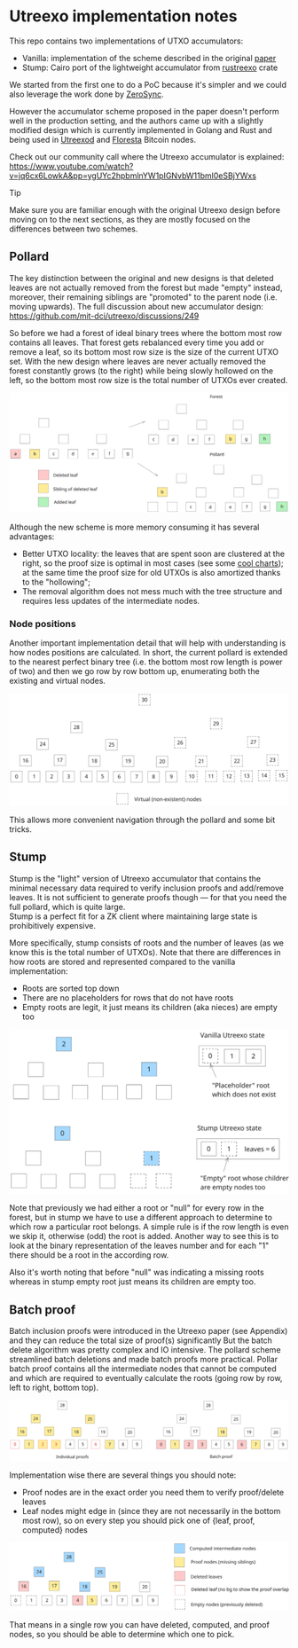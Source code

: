 # Utreexo implementation notes

This repo contains two implementations of UTXO accumulators:
- Vanilla: implementation of the scheme described in the original [paper](https://eprint.iacr.org/2019/611.pdf)
- Stump: Cairo port of the lightweight accumulator from [rustreexo](https://github.com/mit-dci/rustreexo) crate

We started from the first one to do a PoC because it's simpler and we could also leverage the work done by [ZeroSync](https://github.com/ZeroSync/ZeroSync).  

However the accumulator scheme proposed in the paper doesn't perform well in the production setting, and the authors came up with a slightly modified design which is currently implemented in Golang and Rust and being used in [Utreexod](https://github.com/utreexo/utreexod) and [Floresta](https://github.com/vinteumorg/Floresta) Bitcoin nodes.

Check out our community call where the Utreexo accumulator is explained: https://www.youtube.com/watch?v=jq6cx6LowkA&pp=ygUYc2hpbmlnYW1pIGNvbW11bml0eSBjYWxs

> [!TIP]  
> Make sure you are familiar enough with the original Utreexo design before moving on to the next sections, as they are mostly focused on the differences between two schemes.

## Pollard

The key distinction between the original and new designs is that deleted leaves are not actually removed from the forest but made "empty" instead, moreover, their remaining siblings are "promoted" to the parent node (i.e. moving upwards). The full discussion about new accumulator design: https://github.com/mit-dci/utreexo/discussions/249

So before we had a forest of ideal binary trees where the bottom most row contains all leaves. That forest gets rebalanced every time you add or remove a leaf, so its bottom most row size is the size of the current UTXO set.
With the new design where leaves are never actually removed the forest constantly grows (to the right) while being slowly hollowed on the left, so the bottom most row size is the total number of UTXOs ever created.

<p align="center" width="100%">
  <img src="./img/utreexo_pollard.svg" alt=""/>
</p>

Although the new scheme is more memory consuming it has several advantages:
- Better UTXO locality: the leaves that are spent soon are clustered at the right, so the proof size is optimal in most cases (see some [cool charts](https://github.com/mit-dci/utreexo/issues/257)); at the same time the proof size for old UTXOs is also amortized thanks to the "hollowing";
- The removal algorithm does not mess much with the tree structure and requires less updates of the intermediate nodes.

### Node positions

Another important implementation detail that will help with understanding is how nodes positions are calculated. In short, the current pollard is extended to the nearest perfect binary tree (i.e. the bottom most row length is power of two) and then we go row by row bottom up, enumerating both the existing and virtual nodes.

<p align="center" width="100%">
  <img src="./img/utreexo_positions.svg" alt=""/>
</p>

This allows more convenient navigation through the pollard and some bit tricks.

## Stump

Stump is the "light" version of Utreexo accumulator that contains the minimal necessary data required to verify inclusion proofs and add/remove leaves. It is not sufficient to generate proofs though — for that you need the full pollard, which is quite large.  
Stump is a perfect fit for a ZK client where maintaining large state is prohibitively expensive.

More specifically, stump consists of roots and the number of leaves (as we know this is the total number of UTXOs). Note that there are differences in how roots are stored and represented compared to the vanilla implementation:
- Roots are sorted top down
- There are no placeholders for rows that do not have roots
- Empty roots are legit, it just means its children (aka nieces) are empty too

<p align="center" width="100%">
  <img src="./img/utreexo_stump.svg" alt=""/>
</p>

Note that previously we had either a root or "null" for every row in the forest, but in stump we have to use a different approach to determine to which row a particular root belongs. A simple rule is if the row length is even we skip it, otherwise (odd) the root is added. Another way to see this is to look at the binary representation of the leaves number and for each "1" there should be a root in the according row.

Also it's worth noting that before "null" was indicating a missing roots whereas in stump empty root just means its children are empty too.

## Batch proof

Batch inclusion proofs were introduced in the Utreexo paper (see Appendix) and they can reduce the total size of proof(s) significantly But the batch delete algorithm was pretty complex and IO intensive. The pollard scheme streamlined batch deletions and made batch proofs more practical. Pollar batch proof contains all the intermediate nodes that cannot be computed and which are required to eventually calculate the roots (going row by row, left to right, bottom top).

<p align="center" width="100%">
  <img src="./img/utreexo_proof.svg" alt=""/>
</p>

Implementation wise there are several things you should note:
- Proof nodes are in the exact order you need them to verify proof/delete leaves
- Leaf nodes might edge in (since they are not necessarily in the bottom most row), so on every step you should pick one of {leaf, proof, computed} nodes

<p align="center" width="100%">
  <img src="./img/utreexo_delete.svg" alt=""/>
</p>

That means in a single row you can have deleted, computed, and proof nodes, so you should be able to determine which one to pick.

